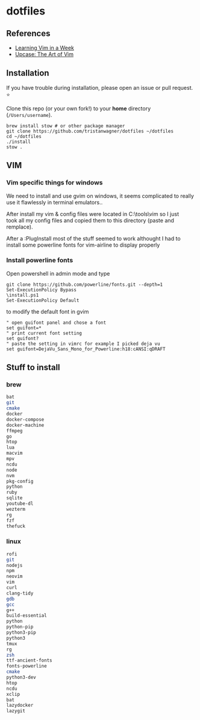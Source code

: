# dotfiles

## References

- [Learning Vim in a Week](https://mikecoutermarsh.com/boston-vim-learning-vim-in-a-week/)
- [Upcase: The Art of Vim](https://upcase.com/vim)

## Installation

If you have trouble during installation, please open an issue or pull request. :star:

Clone this repo (or your own fork!) to your **home** directory (`/Users/username`).

```shell
brew install stow # or other package manager
git clone https://github.com/tristanwagner/dotfiles ~/dotfiles
cd ~/dotfiles
./install
stow .
```

## VIM

### Vim specific things for windows

We need to install and use gvim on windows, it seems complicated to really  
use it flawlessly in terminal emulators..

After install my vim & config files were located in C:\tools\vim so I just  
took all my config files and copied them to this directory (paste and remplace).

After a :PlugInstall most of the stuff seemed to work althought I had to  
install some powerline fonts for vim-airline to display properly

### Install powerline fonts

Open powershell in admin mode and type

```shell
git clone https://github.com/powerline/fonts.git --depth=1
Set-ExecutionPolicy Bypass
\install.ps1
Set-ExecutionPolicy Default
```

to modify the default font in gvim

```vimscript
" open guifont panel and chose a font
set guifont=*
" print current font setting
set guifont?
" paste the setting in vimrc for example I picked deja vu
set guifont=DejaVu_Sans_Mono_for_Powerline:h18:cANSI:qDRAFT
```

## Stuff to install

### brew

```sh
bat
git
cmake
docker
docker-compose
docker-machine
ffmpeg
go
htop
lua
macvim
mpv
ncdu
node
nvm
pkg-config
python
ruby
sqlite
youtube-dl
wezterm
rg
fzf
thefuck
```

### linux

```sh
rofi
git
nodejs
npm
neovim
vim
curl
clang-tidy
gdb
gcc
g++
build-essential
python
python-pip
python3-pip
python3
tmux
rg
zsh
ttf-ancient-fonts
fonts-powerline
cmake
python3-dev
htop
ncdu
xclip
bat
lazydocker
lazygit
```
